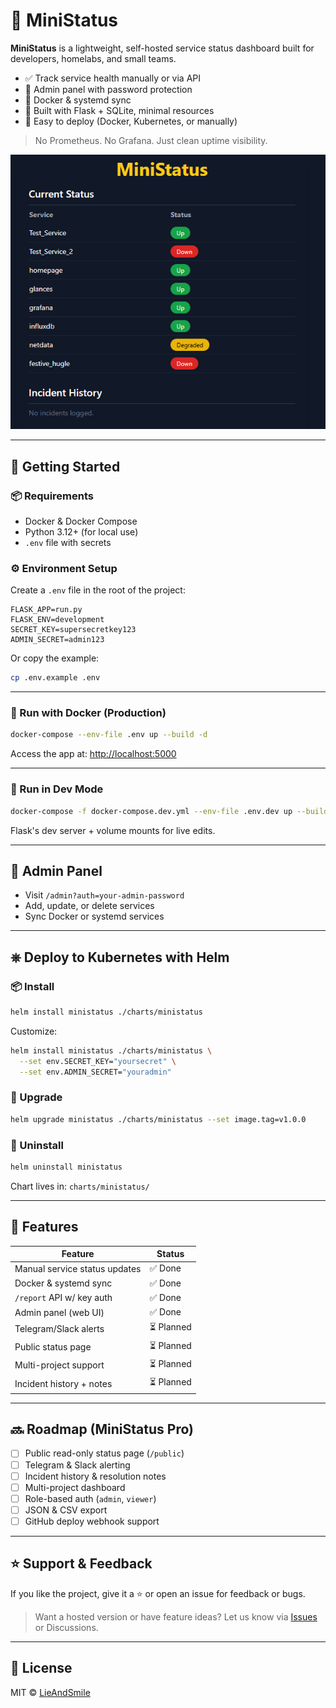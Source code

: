 # 📡 MiniStatus

**MiniStatus** is a lightweight, self-hosted service status dashboard built for developers, homelabs, and small teams.

- ✅ Track service health manually or via API
- 🔐 Admin panel with password protection
- 📡 Docker & systemd sync
- 🎯 Built with Flask + SQLite, minimal resources
- 🐳 Easy to deploy (Docker, Kubernetes, or manually)

> No Prometheus. No Grafana. Just clean uptime visibility.

![MiniStatus Dashboard](./docs/preview.png)

---

## 🚀 Getting Started

### 📦 Requirements
- Docker & Docker Compose
- Python 3.12+ (for local use)
- `.env` file with secrets

### ⚙️ Environment Setup
Create a `.env` file in the root of the project:

```env
FLASK_APP=run.py
FLASK_ENV=development
SECRET_KEY=supersecretkey123
ADMIN_SECRET=admin123
```

Or copy the example:
```bash
cp .env.example .env
```

---

### 🐳 Run with Docker (Production)
```bash
docker-compose --env-file .env up --build -d
```
Access the app at: [http://localhost:5000](http://localhost:5000)

---

### 🧪 Run in Dev Mode
```bash
docker-compose -f docker-compose.dev.yml --env-file .env.dev up --build
```
Flask's dev server + volume mounts for live edits.

---

## 🔐 Admin Panel
- Visit `/admin?auth=your-admin-password`
- Add, update, or delete services
- Sync Docker or systemd services

---

## ⎈ Deploy to Kubernetes with Helm

### 📦 Install
```bash
helm install ministatus ./charts/ministatus
```
Customize:
```bash
helm install ministatus ./charts/ministatus \
  --set env.SECRET_KEY="yoursecret" \
  --set env.ADMIN_SECRET="youradmin"
```

### 🔁 Upgrade
```bash
helm upgrade ministatus ./charts/ministatus --set image.tag=v1.0.0
```

### 🧼 Uninstall
```bash
helm uninstall ministatus
```
Chart lives in: `charts/ministatus/`

---

## 📡 Features

| Feature                        | Status  |
|-------------------------------|----------|
| Manual service status updates | ✅ Done  |
| Docker & systemd sync         | ✅ Done  |
| `/report` API w/ key auth     | ✅ Done  |
| Admin panel (web UI)          | ✅ Done  |
| Telegram/Slack alerts         | ⏳ Planned |
| Public status page            | ⏳ Planned |
| Multi-project support         | ⏳ Planned |
| Incident history + notes      | ⏳ Planned |

---

## 🔜 Roadmap (MiniStatus Pro)
- [ ] Public read-only status page (`/public`)
- [ ] Telegram & Slack alerting
- [ ] Incident history & resolution notes
- [ ] Multi-project dashboard
- [ ] Role-based auth (`admin`, `viewer`)
- [ ] JSON & CSV export
- [ ] GitHub deploy webhook support

---

## ⭐ Support & Feedback
If you like the project, give it a ⭐ or open an issue for feedback or bugs.

> Want a hosted version or have feature ideas? Let us know via [Issues](https://github.com/yourproject/issues) or Discussions.

---

## 📄 License
MIT © [LieAndSmile](https://github.com/LieAndSmile)

